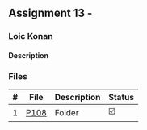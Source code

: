 ## Assignment 13 - 

### Loic Konan

#### Description

>   

### Files

|   #   | File     | Description | Status                  |
| :---: | -------- | ----------- | ----------------------- |
|   1   | [P108](./P108) | Folder      | :ballot_box_with_check: |
